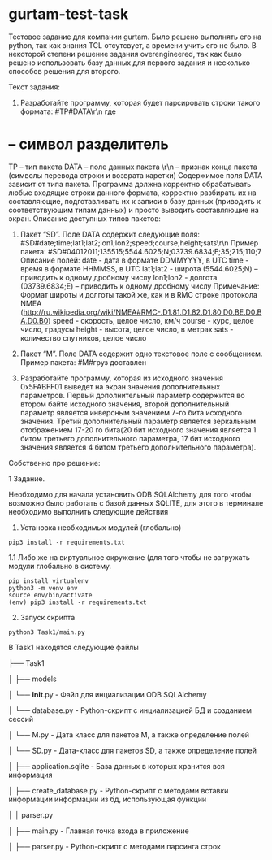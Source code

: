 # gurtam-test-task
 
Тестовое задание для компании gurtam. Было решено выполнять его на python, так как знания TCL отсутсвует, а времени учить его не было. В некоторой степени решение задания overengineered, так как было решено использовать базу данных для первого задания и несколько способов решения для второго.

Текст задания:

1. Разработайте программу, которая будет парсировать строки такого формата:
#TP#DATA\r\n
где
# – символ разделитель
TP – тип пакета
DATA – поле данных пакета
\r\n – признак конца пакета (символы перевода строки и возврата каретки)
Содержимое поля DATA зависит от типа пакета. Программа должна корректно 
обрабатывать любые входящие строки данного формата, корректно разбирать их на 
составляющие, подготавливать их к записи в базу данных (приводить к соответствующим 
типам данных) и просто выводить составляющие на экран.
Описание доступных типов пакетов:
1. Пакет “SD”. Поле DATA содержит следующие поля:
#SD#date;time;lat1;lat2;lon1;lon2;speed;course;height;sats\r\n
Пример пакета: 
#SD#04012011;135515;5544.6025;N;03739.6834;E;35;215;110;7
Описание полей:
date - дата в формате DDMMYYYY, в UTC
time - время в формате HHMMSS, в UTC
lat1;lat2 - широта (5544.6025;N) – приводить к одному дробному числу
lon1;lon2 - долгота (03739.6834;E) – приводить к одному дробному числу
Примечание: Формат широты и долготы такой же, как и в RMC строке протокола 
NMEA (http://ru.wikipedia.org/wiki/NMEA#RMC-.D1.81.D1.82.D1.80.D0.BE.D0.BA.D0.B0)
speed - скорость, целое число, км/ч
course - курс, целое число, градусы
height - высота, целое число, в метрах
sats - количество спутников, целое число
2. Пакет “M”. Поле DATA содержит одно текстовое поле с сообщением.
Пример пакета: #M#груз доставлен

2. Разработайте программу, которая из исходного значения 0x5FABFF01 выведет на 
экран значения дополнительных параметров. Первый дополнительный параметр 
содержится во втором байте исходного значения, второй дополнительный параметр 
является инверсным значением 7-го бита исходного значения. Третий дополнительный 
параметр является зеркальным отображением 17-20 го бита(20 бит исходного значения 
является 1 битом третьего дополнительного параметра, 17 бит исходного значения 
является 4 битом третьего дополнительного параметра).



Собственно про решение:

1 Задание. 

Необходимо для начала установить ODB SQLAlchemy для того чтобы возможно было работать с базой данных SQLITE, для этого в терминале необходимо выполнить следующие действия

1. Установка необходимых модулей (глобально)

```
pip3 install -r requirements.txt
```
1.1 Либо же на виртуальное окружение (для того чтобы не загружать модули глобально в систему.
```
pip install virtualenv
python3 -m venv env
source env/bin/activate
(env) pip3 install -r requirements.txt
```
2. Запуск скрипта
```
python3 Task1/main.py
```

В Task1 находятся следующие файлы

├── Task1

│   ├── models

│        └── __init__.py      - Файл для инциализации ODB SQLAlchemy

│        └── database.py      - Python-скрипт с инциализацией БД и созданием сессий

│        └── M.py             - Дата класс для пакетов M, а также определение полей

│        └── SD.py            - Дата-класс для пакетов SD, а также определение полей

│   ├── application.sqlite    - База данных в которых хранится вся информация

│   ├── create_database.py    - Python-скрипт с методами вставки информации информации из бд, использующая функции  

│   │                           parser.py

│   ├── main.py               - Главная точка входа в приложение

│   ├── parser.py             - Python-скрипт с методами парсинга строк
